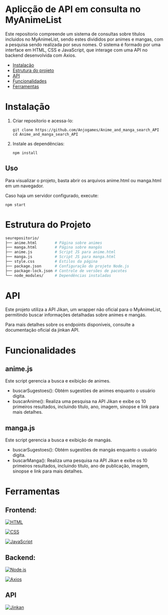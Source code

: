# Aplicção de API em consulta no MyAnimeList

Este repositorio compreende um sistema de consultas sobre titulos incluidos no MyAnimeList, sendo estes divididos por animes e mangas, com a pesquisa sendo realizada por seus nomes. O sistema é formado por uma interface em HTML, CSS e JavaScript, que interage com uma API no backend desenvolvida com Axios.


- [Instalação](#instalação)
- [Estrutura do projeto](#estrutura-do-projeto)
- [API](#api)
- [Funcionalidades](#funcionalidades)
- [Ferramentas](#ferramentas)

# Instalação

  1. Criar repositorio e acessa-lo:
      ```
      git clone https://github.com/Anjogames/Anime_and_manga_search_API
      cd Anime_and_manga_search_API
      ```

  2. Instale as dependências:
      ```
      npm install
      ```

## Uso

Para visualizar o projeto, basta abrir os arquivos anime.html ou manga.html em um navegador.

Caso haja um servidor configurado, execute:

  ```
  npm start
  ```
      
# Estrutura do Projeto

  ```bash
  seurepositorio/
  ├── anime.html        # Página sobre animes
  ├── manga.html        # Página sobre mangás
  ├── anime.js          # Script JS para anime.html
  ├── manga.js          # Script JS para manga.html
  ├── style.css         # Estilos da página
  ├── package.json      # Configuração do projeto Node.js
  ├── package-lock.json # Controle de versões de pacotes
  └── node_modules/     # Dependências instaladas
  ```


# API 

Este projeto utiliza a API Jikan, um wrapper não oficial para o MyAnimeList, permitindo buscar informações detalhadas sobre animes e mangás.

Para mais detalhes sobre os endpoints disponíveis, consulte a documentação oficial da jinkan API.


# Funcionalidades

## anime.js

Este script gerencia a busca e exibição de animes.

- buscarSugestoes(): Obtém sugestões de animes enquanto o usuário digita.
- buscarAnime(): Realiza uma pesquisa na API Jikan e exibe os 10 primeiros resultados, incluindo título, ano, imagem, sinopse e link para mais detalhes.

## manga.js

Este script gerencia a busca e exibição de mangás.

- buscarSugestoes(): Obtém sugestões de mangás enquanto o usuário digita.
- buscarManga(): Realiza uma pesquisa na API Jikan e exibe os 10 primeiros resultados, incluindo título, ano de publicação, imagem, sinopse e link para mais detalhes.

# Ferramentas

## Frontend:

[![HTML](https://img.shields.io/badge/HTML-FF5733?style=for-the-badge&logo=html5&logoColor=ffffff)](https://developer.mozilla.org/pt-BR/docs/Web/HTML/Element)

[![CSS](https://img.shields.io/badge/CSS-1572B6?style=for-the-badge&logo=css3&logoColor=ffffff)]((https://www.w3schools.com/css/default.asp))

[![JavaScript](https://img.shields.io/badge/JavaScript-F7DF1E?style=for-the-badge&logo=javascript&logoColor=000000)](https://developer.mozilla.org/en-US/docs/Web/JavaScript)

## Backend:
[![Node.js](https://img.shields.io/badge/Node.js-339933?style=for-the-badge&logo=node.js&logoColor=ffffff)](https://nodejs.org/pt)

[![Axios](https://img.shields.io/badge/Axios-5A29E4?style=for-the-badge&logo=axios&logoColor=ffffff)](https://axios-http.com/ptbr/docs/intro)

## API
[![Jinkan](https://img.shields.io/badge/Jinkan-121414?style=for-the-badge&labelColor=DBE6FF&color=121414)](https://jikan.moe)



